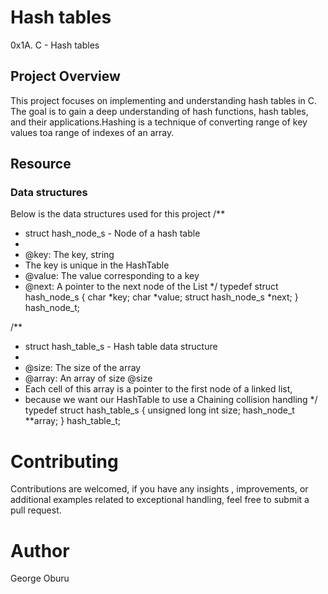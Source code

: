 # Hash tables
0x1A. C - Hash tables

## Project Overview

This project focuses on implementing and understanding hash tables in C. The goal is to gain a deep understanding of hash functions, hash tables, and their applications.Hashing is a technique of converting range of key values toa range of indexes of an array. 

## Resource
### Data structures
Below is the data structures used for this project
/**
 * struct hash_node_s - Node of a hash table
 *
 * @key: The key, string
 * The key is unique in the HashTable
 * @value: The value corresponding to a key
 * @next: A pointer to the next node of the List
 */
typedef struct hash_node_s
{
     char *key;
     char *value;
     struct hash_node_s *next;
} hash_node_t;

/**
 * struct hash_table_s - Hash table data structure
 *
 * @size: The size of the array
 * @array: An array of size @size
 * Each cell of this array is a pointer to the first node of a linked list,
 * because we want our HashTable to use a Chaining collision handling
 */
typedef struct hash_table_s
{
     unsigned long int size;
     hash_node_t **array;
} hash_table_t;

# Contributing 
Contributions are welcomed, if you have any insights , improvements, or additional examples related to exceptional handling, feel free to submit a pull request.

# Author
George Oburu
